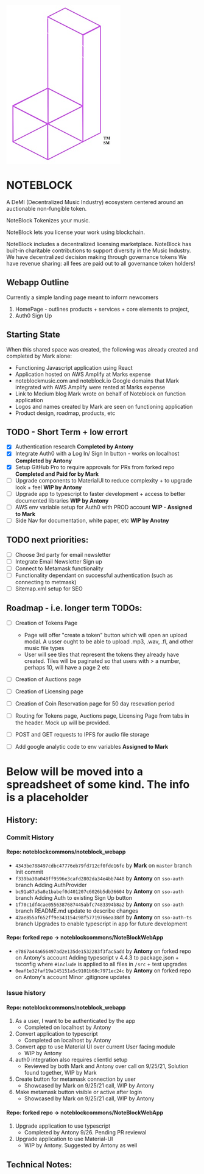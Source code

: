 <img src="./images/NoteBlock_tm_logo_NOTEXT_white_background.jpg" align="center" />

# NOTEBLOCK
A DeMI (Decentralized Music Industry) ecosystem centered around an auctionable non-fungible token.

NoteBlock Tokenizes your music.

NoteBlock lets you license your work using blockchain.

NoteBlock includes a decentralized licensing marketplace.
NoteBlock has built-in charitable contributions to support diversity in the Music Industry.
We have decentralized decision making through governance tokens
We have revenue sharing: all fees are paid out to all governance token holders!

## Webapp Outline
Currently a simple landing page meant to inform newcomers
1. HomePage - outlines products + services + core elements to project, 
2. Auth0 Sign Up 

## Starting State
When this shared space was created, the following was already created and completed by Mark alone:
- Functioning Javascript application using React
- Application hosted on AWS Amplify at Marks expense
- noteblockmusic.com and noteblock.io Google domains that Mark integrated with AWS Amplify were rented at Marks expense
- Link to Medium blog Mark wrote on behalf of Noteblock on function application
- Logos and names created by Mark are seen on functioning application
- Product design, roadmap, products, etc

## TODO - Short Term + low errort
- [x] Authentication research **Completed by Antony**
- [x] Integrate Auth0 with a Log In/ Sign In button - works on localhost **Completed by Antony**
- [x] Setup GitHub Pro to require approvals for PRs from forked repo **Completed and Paid for by Mark**
- [ ] Upgrade components to MaterialUI to reduce complexity + to upgrade look + feel **WIP by Antony**
- [ ] Upgrade app to typescript to faster development + access to better documented libraries **WIP by Antony**
- [ ] AWS env variable setup for Auth0 with PROD account **WIP - Assigned to Mark** 
- [ ] Side Nav for documentation, white paper, etc **WIP by Anotny**

## TODO  next priorities:
- [ ] Choose 3rd party for email newsletter
- [ ] Integrate Email Newsletter Sign up
- [ ] Connect to Metamask functionality
- [ ] Functionality dependant on successful authentication (such as connecting to metmask)
- [ ] Sitemap.xml setup for SEO

## Roadmap - i.e. longer term TODOs:
- [ ] Creation of Tokens Page
  - Page will offer "create a token" button which will open an upload modal. A usser ought to be able to upload .mp3, .wav, .fl, and other music file types
  - User will see tiles that represent the tokens they already have created. Tiles will be paginated so that users with > a number, perhaps 10, will have a page 2 etc 
- [ ] Creation of Auctions page
- [ ] Creation of Licensing page
- [ ] Creation of Coin Reservation page for 50 day resevation period
- [ ] Routing for Tokens page, Auctions page, Licensing Page from tabs in the header. Mock up will be provided.
- [ ] POST and GET requests to IPFS for audio file storage
- [ ] Add google analytic code to env variables **Assigned to Mark**


# Below will be moved into a spreadsheet of some kind. The info is a placeholder

## History:

### Commit History

#### Repo: noteblockcommons/noteblock_webapp
- `4343be788497cdbc47776eb79fd712cf0fde16fe` by **Mark** on `master` branch
Init commit
- `f339ba30a048ff9596e3cafd2802da34e4bb7448` by **Antony** on `sso-auth` branch
Adding AuthProvider
- `bc91a87a5a8e1babef0d401207c6026b5db36604` by **Antony** on `sso-auth` branch
Adding Auth to existing Sign Up button
- `1f70c1df4cae0556387687445abfc7483394b8a2` by **Antony** on `sso-auth` branch
README.md update to describe changes
- `42ae855af652ff9e343154c98f57719766ea38df` by **Antony** on `sso-auth-ts` branch
Upgrades to enable typescript in app for future development


#### Repo: forked repo -> noteblockcommons/NoteBlockWebApp
- `e7867a44a656497ad2e135de1532283f3fac5add` by **Antony** on forked repo on Antony's account
Adding typescript v 4.4.3 to package.json + tsconfig where `#include` is applied to all files in `/src` + test upgrades
- `0eaf1e32faf19a145151a5c9101b68c7971ec24c` by **Antony** on forked repo on Antony's account
Minor .gitignore updates


### Issue history
#### Repo: noteblockcommons/noteblock_webapp
1. As a user, I want to be authenticated by the app
    - Completed on localhost by Antony
2. Convert application to typescript 
    - Completed on localhost by Antony
3. Convert app to use Material UI over current User facing module
    - WIP by Antony
4. auth0 integration also requires clientId setup
    - Reviewed by both Mark and Antony over call on 9/25/21, Solution found together, WIP by Mark
5. Create button for metamask connection by user
    - Showcased by Mark on 9/25/21 call, WIP by Antony
6. Make metamask button visible or active after login 
    - Showcased by Mark on 9/25/21 call, WIP by Antony

#### Repo: forked repo -> noteblockcommons/NoteBlockWebApp
1. Upgrade application to use typescript
    - Completed by Antony 9/26. Pending PR reviewal
2. Upgrade application to use Material-UI 
    - WIP by Antony. Suggested by Antony as well

## Technical Notes:
